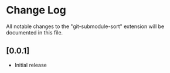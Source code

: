 # Change Log

All notable changes to the "git-submodule-sort" extension will be documented in this file.


## [0.0.1]

- Initial release